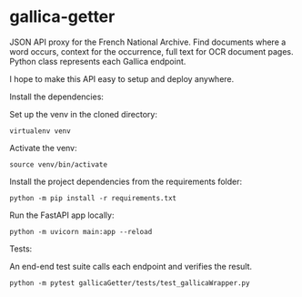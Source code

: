 # gallica-getter
JSON API proxy for the French National Archive. Find documents where a word occurs, context for the occurrence, full text for OCR document pages. Python class represents each Gallica endpoint.

I hope to make this API easy to setup and deploy anywhere. 

Install the dependencies:

Set up the venv in the cloned directory:
```
virtualenv venv
```
Activate the venv:
```
source venv/bin/activate
```
Install the project dependencies from the requirements folder:
```
python -m pip install -r requirements.txt
```
Run the FastAPI app locally:
```
python -m uvicorn main:app --reload
```
Tests:

An end-end test suite calls each endpoint and verifies the result. 

```
python -m pytest gallicaGetter/tests/test_gallicaWrapper.py
```
